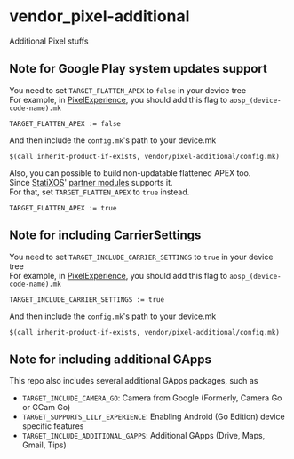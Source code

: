 # vendor_pixel-additional
Additional Pixel stuffs

## Note for Google Play system updates support
You need to set `TARGET_FLATTEN_APEX` to `false` in your device tree
<br>For example, in [PixelExperience](https://github.com/PixelExperience), you should add this flag to `aosp_(device-code-name).mk`

```TARGET_FLATTEN_APEX := false```

And then include the `config.mk`'s path to your device.mk

```$(call inherit-product-if-exists, vendor/pixel-additional/config.mk)```

Also, you can possible to build non-updatable flattened APEX too.
<br>Since [StatiXOS](https://github.com/StatiXOS)' [partner modules](https://git.statixos.com/sourajitk/vendor_partner_modules) supports it.
<br>For that, set `TARGET_FLATTEN_APEX` to `true` instead.

```TARGET_FLATTEN_APEX := true```

## Note for including CarrierSettings
You need to set `TARGET_INCLUDE_CARRIER_SETTINGS` to `true` in your device tree
<br>For example, in [PixelExperience](https://github.com/PixelExperience), you should add this flag to `aosp_(device-code-name).mk`

```TARGET_INCLUDE_CARRIER_SETTINGS := true```

And then include the `config.mk`'s path to your device.mk

```$(call inherit-product-if-exists, vendor/pixel-additional/config.mk)```

## Note for including additional GApps
This repo also includes several additional GApps packages, such as 
* `TARGET_INCLUDE_CAMERA_GO`: Camera from Google (Formerly, Camera Go or GCam Go)
* `TARGET_SUPPORTS_LILY_EXPERIENCE`: Enabling Android (Go Edition) device specific features
* `TARGET_INCLUDE_ADDITIONAL_GAPPS`: Additional GApps (Drive, Maps, Gmail, Tips)
